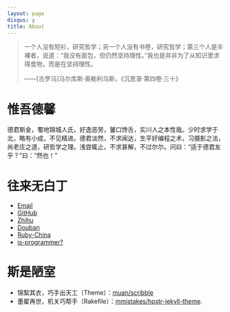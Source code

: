 ```yaml
---
layout: page
disqus: y
title: About
---
```


> 一个人没有短衫，研究哲学；另一个人没有书卷，研究哲学；第三个人是半裸者，说道：“我没有面包，但仍然坚持理性。”我也是并非为了从知识里求得食物，而是在坚持理性。
> 
> ——[古罗马]马尔库斯·奥勒利乌斯，《沉思录·第四卷·三十》

# 惟吾德馨

德君斯金，蜀地锦城人氏，好逸恶劳，饕口馋舌，实川人之本性哉。少时求学于北，略有小成，不见精进。德君淡然，不求闻达，生平好编程之术，习摄影之法，尚老庄之道，研哲学之理。浅尝辄止，不求甚解，不过尔尔。问曰：“适于德君友乎？”曰：“然也！”

# 往来无白丁

+ [Email](mailto:dk@hit.edu.cn)
+ [GitHub](https://github.com/DeathKing)
+ [Zhihu](http://www.zhihu.com/people/deathking-45)
+ [Douban](http://www.douban.com/people/49327828/)
+ [Ruby-China](https://ruby-china.org/deathking)
+ [is-programmer?](http://deathking.is-programmer.com)

# 斯是陋室

+ 锦絮其衣，巧手出天工（Theme）：[muan/scribble](https://github.com/muan/scribble)
+ 墨翟再世，机关巧帮手（Rakefile）：[mmistakes/hpstr-jekyll-theme](https://github.com/mmistakes/hpstr-jekyll-theme).